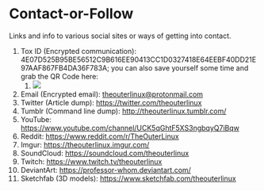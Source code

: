 # Contact-or-Follow
Links and info to various social sites or ways of getting into contact.

1. Tox ID (Encrypted communication): 4E07D525B95BE56512C9B616EE90413CC1D0327418E64EEBF40DD21E97AAF867FB4DA36F783A; you can also save yourself some time and grab the QR Code here: 
	1. <img src="https://theouterlinux.com/wp-content/uploads/2017/02/TheOuterLinuxQToxQRCode.png" />
2. Email (Encrypted email): [theouterlinux@protonmail.com](mailto:theouterlinux@protonmail.com)
3. Twitter (Article dump): https://twitter.com/theouterlinux
4. Tumblr (Command line dump): http://theouterlinux.tumblr.com/
5. YouTube: https://www.youtube.com/channel/UCK5qGhtF5XS3ngbqyQ7iBqw
6. Reddit: https://www.reddit.com/r/TheOuterLinux
7. Imgur: https://theouterlinux.imgur.com/
8. SoundCloud: https://soundcloud.com/theouterlinux
9. Twitch: https://www.twitch.tv/theouterlinux
10. DeviantArt: https://professor-whom.deviantart.com/
11. Sketchfab (3D models): https://www.sketchfab.com/theouterlinux
